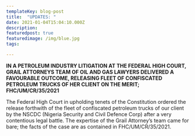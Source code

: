 ```yaml
---
templateKey: blog-post
title:  "UPDATES: "
date: 2021-01-04T15:04:10.000Z
description: 
featuredpost: true
featuredimage: /img/blue.jpg
tags:

---
```

	
**IN A PETROLEUM INDUSTRY LITIGATION AT THE FEDERAL HIGH COURT, GRAIL ATTORNEYS TEAM OF OIL AND GAS LAWYERS DELIVERED A FAVOURABLE OUTCOME, RELEASING FLEET OF CONFISCATED PETROLEUM TRUCKS OF HER CLIENT ON THE MERIT; FHC/UM/CR/35/2021**

The Federal High Court in upholding tenets of the Constitution ordered the release forthwith of the fleet of confiscated petroleum trucks of our client by the NSCDC (Nigeria Security and Civil Defence Corp) after a very contentious legal battle. The expertise of the Grail Attorney’s team came for bare; the facts of the case are as contained in FHC/UM/CR/35/2021.